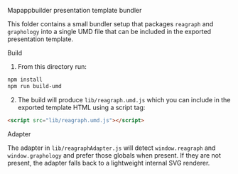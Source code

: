 Mapappbuilder presentation template bundler

This folder contains a small bundler setup that packages `reagraph` and `graphology` into a single UMD file that can be included in the exported presentation template.

Build

1. From this directory run:

```bash
npm install
npm run build-umd
```

2. The build will produce `lib/reagraph.umd.js` which you can include in the exported template HTML using a script tag:

```html
<script src="lib/reagraph.umd.js"></script>
```

Adapter

The adapter in `lib/reagraphAdapter.js` will detect `window.reagraph` and `window.graphology` and prefer those globals when present. If they are not present, the adapter falls back to a lightweight internal SVG renderer.

